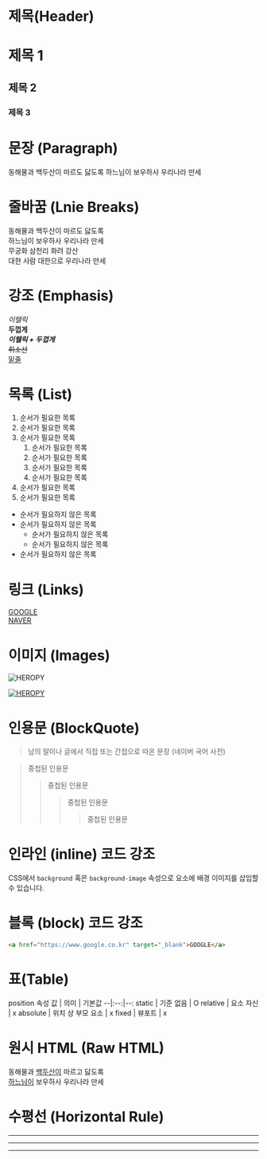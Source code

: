 # 제목(Header)

# 제목 1
## 제목 2
### 제목 3

# 문장 (Paragraph)
동해물과 백두산이 마르도 닳도록
하느님이 보우하사 우리나라 만세

# 줄바꿈 (Lnie Breaks)

동해물과 백두산이 마르도 닳도록  
하느님이 보우하사 우리나라 만세  
무궁화 삼천리 화려 강산 <br />
대한 사람 대한으로 우리나라 만세

# 강조 (Emphasis)

_이텔릭_  
**두껍게**  
**_이텔릭 + 두껍게_**  
~~취소선~~  
<u>밑줄</u>  

# 목록 (List)

1. 순서가 필요한 목록
1. 순서가 필요한 목록
1. 순서가 필요한 목록
    1. 순서가 필요한 목록
    1. 순서가 필요한 목록
    1. 순서가 필요한 목록
    1. 순서가 필요한 목록
1. 순서가 필요한 목록
1. 순서가 필요한 목록

- 순서가 필요하지 않은 목록
- 순서가 필요하지 않은 목록
    - 순서가 필요하지 않은 목록
    - 순서가 필요하지 않은 목록
- 순서가 필요하지 않은 목록

# 링크 (Links)
[GOOGLE](https://google.com)  
[NAVER](https://naver.com "NAVER로 이동!")

# 이미지 (Images)

![HEROPY](https://heropy.blog/css/images/logo.png)

[![HEROPY](https://heropy.blog/css/images/logo.png)](https://heropy.blog/)

# 인용문 (BlockQuote)

> 남의 말이나 글에서 직접 또는 간접으로 따온 문장
> (네이버 국어 사전)

> 중첩된 인용문
>> 중첩된 인용문
>>> 중첩된 인용문
>>>> 중첩된 인용문

# 인라인 (inline) 코드 강조

CSS에서 `background` 혹은 `background-image` 속성으로 요소에 배경 이미지를 삽입할 수 있습니다. 

# 블록 (block) 코드 강조

```html
<a href="https://www.google.co.kr" target="_blank">GOOGLE</a>
```

# 표(Table)

position 속성
값 | 의미 | 기본값
--|:--:|--:
static | 기준 없음 | O
relative | 요소 자신 | x
absolute | 위치 상 부모 요소 | x
fixed | 뷰포트 | x

# 원시 HTML (Raw HTML)

동해물과 <u>백두산이</u> 마르고 닳도록<br />
<span style="text-decoration: underline;">하느님이</span> 보우하사 우리나라 만세

# 수평선 (Horizontal Rule)
---

***
___
